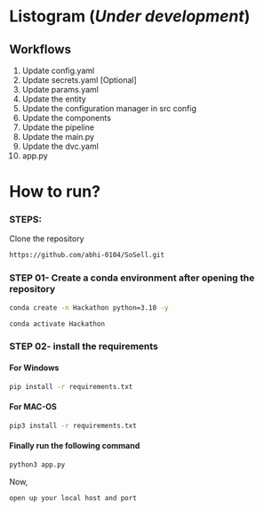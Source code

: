 

# Listogram (___Under development___)


## Workflows

1. Update config.yaml
2. Update secrets.yaml [Optional]
3. Update params.yaml
4. Update the entity
5. Update the configuration manager in src config
6. Update the components
7. Update the pipeline 
8. Update the main.py
9. Update the dvc.yaml
10. app.py

# How to run?
### STEPS:

Clone the repository

```bash
https://github.com/abhi-0104/SoSell.git
```
### STEP 01- Create a conda environment after opening the repository

```bash
conda create -n Hackathon python=3.10 -y
```

```bash
conda activate Hackathon
```

### STEP 02- install the requirements

#### For Windows
```bash
pip install -r requirements.txt
```

#### For MAC-OS
```bash
pip3 install -r requirements.txt
```

#### Finally run the following command
```bash
python3 app.py
```

Now,
```bash
open up your local host and port
```

